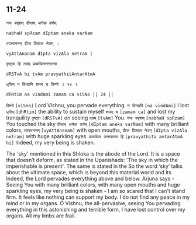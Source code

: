 ## 11-24


```shloka-sa
नभः स्पृशम् दीप्तम् अनेक वर्णम्
```
```shloka-sa-hk
nabhaH spRzam dIptam aneka varNam
```
```shloka-sa
व्यात्ताननम् दीप्त विशाल नेत्रम् ।
```
```shloka-sa-hk
vyAttAnanam dIpta vizAla netram |
```
```shloka-sa
दृष्ट्वा हि त्वाम् प्रव्यथितान्तरात्मा
```
```shloka-sa-hk
dRSTvA hi tvAm pravyathitAntarAtmA
```
```shloka-sa
धृतिम् न विन्दामि शमम् च विष्णो ॥ २४ ॥
```
```shloka-sa-hk
dhRtim na vindAmi zamam ca viSNo || 24 ||
```

`विष्नो` `[viSno]` Lord Vishnu, you pervade everything. `न विन्दामि` `[na vindAmi]` I lost `धृतिम्` `[dhRtim]` the ability to sustain myself `शमम् च` `[zamam ca]` and lost my tranquility `दृष्ट्वा` `[dRSTvA]` on seeing `त्वाम्` `[tvAm]` You. `नभः स्पृशम्` `[nabhaH spRzam]` You touched the sky `दीप्तम् अनेक वर्णम्` `[dIptam aneka varNam]` with many brilliant colors, `व्यात्ताननम्` `[vyAttAnanam]` with open mouths, `दीप्त विशाल नेत्रम्` `[dIpta vizAla netram]` with huge sparkling eyes. `प्रव्यथित अन्तरात्मा हि` `[pravyathita antarAtmA hi]` Indeed, my very being is shaken.

The 'sky' mentioned in this Shloka is the abode of the Lord. It is a space that doesn’t deform, as stated in the Upanishads: 'The sky in which the imperishable is present'.
The same is stated in the 
So the word ‘sky’ talks about the ultimate space, which is beyond this material world and its 
Indeed, the Lord pervades everything above and below. 
Arjuna says - Seeing You with many brilliant colors, with many open mouths and huge sparkling eyes, my very being is shaken - I am so scared that I can't stand firm. It feels like nothing can support my body. I do not find any peace in my mind or in my organs. O Vishnu, the all-pervasive, seeing You pervading everything in this astonishing and terrible form, I have lost control over my organs. All my limbs are frail.

